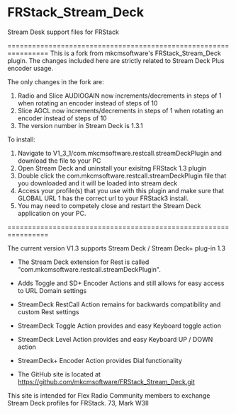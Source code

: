 # FRStack_Stream_Deck
Stream Desk support files for FRStack

================================================================
This is a fork from mkcmsoftware's FRStack_Stream_Deck plugin.  The changes included here are strictly related to Stream Deck Plus encoder usage. 

The only changes in the fork are:
1. Radio and Slice AUDIOGAIN now increments/decrements in steps of 1 when rotating an encoder instead of steps of 10
2. Slice AGCL now increments/decrements in steps of 1 when rotating an encoder instead of steps of 10
3. The version number in Stream Deck is 1.3.1

To install:  
1. Navigate to V1_3_1/com.mkcmsoftware.restcall.streamDeckPlugin and download the file to your PC
2. Open Stream Deck and uninstall your exisitng FRStack 1.3 plugin
3. Double click the com.mkcmsoftware.restcall.streamDeckPlugin file that you downloaded and it will be loaded into stream deck
4. Access your profile(s) that you use with this plugin and make sure that GLOBAL URL 1 has the correct url to your FRStack3 install.
5. You may need to competely close and restart the Stream Deck application on your PC.

================================================================

The current version V1.3 supports Stream Deck / Stream Deck+ plug-in 1.3

* The Stream Deck extension for Rest is called &quot;com.mkcmsoftware.restcall.streamDeckPlugin&quot;.
* Adds Toggle and SD+ Encoder Actions and still allows for easy access to URL Domain settings
* StreamDeck RestCall Action remains for backwards compatibility and custom Rest settings
* StreamDeck Toggle Action provides and easy Keyboard toggle action
* StreamDeck Level Action provides and easy Keyboard UP / DOWN action
* StreamDeck+ Encoder Action provides Dial functionality

* The GitHub site is located at https://github.com/mkcmsoftware/FRStack_Stream_Deck.git




This site is intended for Flex Radio Community members to exchange Stream Deck profiles for FRStack.
73,
Mark
W3II

